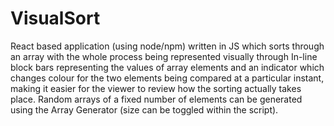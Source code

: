 # VisualSort 
React based application (using node/npm) written in JS which sorts through an array with the whole process being represented visually through In-line block bars representing the values of array elements and an indicator which changes colour for the two elements being compared at a particular instant, making it easier for the viewer to review how the sorting actually takes place. Random arrays of a fixed number of elements can be generated using the Array Generator (size can be toggled within the script).
